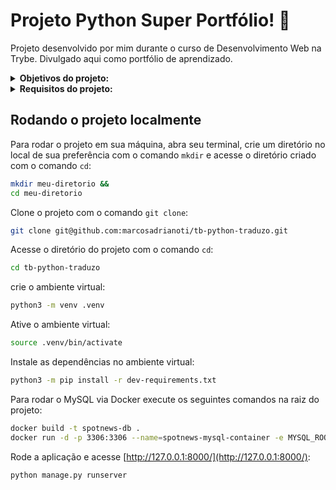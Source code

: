 # Projeto Python Super Portfólio! :superhero:
Projeto desenvolvido por mim durante o curso de Desenvolvimento Web na Trybe. Divulgado aqui como portfólio de aprendizado.

<details>
<summary><strong>Objetivos do projeto:</strong></summary>
 
  * Desenvolver uma API para gerenciamento de dados de perfil e projetos em um super portfólio.
  * Verificar se sou capaz de:
    * Utilizar o Django REST Framework para criar endpoints com entidades aninhadas.
    * Utilizar o módulo Simple JWT para implementar autenticação no Django REST Framework.
</details>
<details>
<summary><strong> Requisitos do projeto:</strong></summary>

  * Criar a migrate e o model `Categories`.
  * Criar a migrate e o model `Users`.
  * Criar a migrate e o model `News`.
  * Criar a página Inicial.
  * Criar a página de detalhes de uma Notícia.
  * Criar a página de Formulário de uma nova Categoria.
  * Criar a página de Formulário de uma nova Notícia.
  * Criar a rota `/api/categories/` com o DRF.
  * Criar a rota `/api/users/` com o DRF.
  * Requisito Bônus:
    * Criar a rota `/api/news/` com o DRF.
</details>
  
## Rodando o projeto localmente

Para rodar o projeto em sua máquina, abra seu terminal, crie um diretório no local de sua preferência com o comando `mkdir` e acesse o diretório criado com o comando `cd`:

```bash
mkdir meu-diretorio &&
cd meu-diretorio
```

Clone o projeto com o comando `git clone`:

```bash
git clone git@github.com:marcosadrianoti/tb-python-traduzo.git
```

Acesse o diretório do projeto com o comando `cd`:

```bash
cd tb-python-traduzo
```

crie o ambiente virtual:
```bash
python3 -m venv .venv
```

Ative o ambiente virtual:
```bash
source .venv/bin/activate
```

Instale as dependências no ambiente virtual:
```bash
python3 -m pip install -r dev-requirements.txt
```

Para rodar o MySQL via Docker execute os seguintes comandos na raiz do projeto:
```bash
docker build -t spotnews-db .
docker run -d -p 3306:3306 --name=spotnews-mysql-container -e MYSQL_ROOT_PASSWORD=password -e MYSQL_DATABASE=spotnews_database spotnews-db
```

Rode a aplicação e acesse [http://127.0.0.1:8000/](http://127.0.0.1:8000/):
```bash
python manage.py runserver
```
